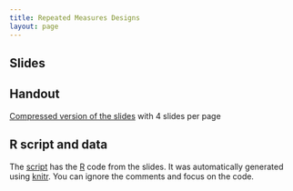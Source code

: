 ```yaml
---
title: Repeated Measures Designs
layout: page
---
```



## Slides







## Handout

[Compressed version of the slides](repeated-measures-handout.pdf) with 4 slides per page



## R script and data

The [script](lab-repeated-measures.R) has the [R](https://www.r-project.org/) code from the slides. It was automatically generated using [knitr](https://yihui.name/knitr/). You can ignore the comments and focus on the code.
